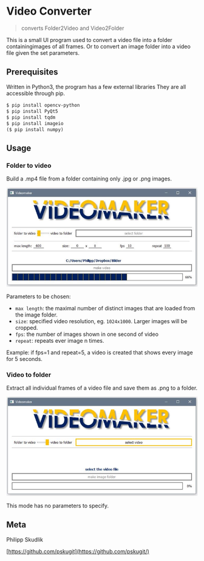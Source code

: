 # Video Converter
> converts Folder2Video and Video2Folder

This is a small UI program used to convert a video file into a folder containingimages of all frames.
Or to convert an image folder into a video file given the set parameters.

## Prerequisites

Written in Python3, the program has a few external libraries
They are all accessible through pip.

```
$ pip install opencv-python
$ pip install PyQt5 
$ pip install tqdm
$ pip install imageio
($ pip install numpy)
```

## Usage

### Folder to video

Build a .mp4 file from a folder containing only .jpg or .png images.

![](/images/vm1.JPG?raw=true "Optional Title")

Parameters to be chosen:

- `max length`: the maximal number of distinct images that are loaded from the image folder. 
- `size`: specified video resolution, eg. `1024x1000`. Larger images will be cropped.
- `fps`: the number of images shown in one second of video
- `repeat`: repeats ever image n times. 

Example: if fps=1 and repeat=5, a video is created that shows every image for 5 seconds.

### Video to folder

Extract all individual frames of a video file and save them as .png to a folder.

![](/images/vm2.JPG?raw=true "Optional Title")

This mode has no parameters to specify.


## Meta

Philipp Skudlik 

[https://github.com/pskugit](https://github.com/pskugit/)

